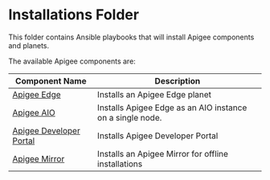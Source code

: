 # Installations Folder 

This folder contains Ansible playbooks that will install Apigee components and planets.

The available Apigee components are: 

| Component Name | Description | 
|--- | --- |
| [Apigee Edge](multi-node) | Installs an Apigee Edge planet |
| [Apigee AIO](aio) |  Installs Apigee Edge as an AIO instance on a single node. |
| [Apigee Developer Portal](devportal) | Installs Apigee Developer Portal |
| [Apigee Mirror](mirror) | Installs an Apigee Mirror for offline installations |

